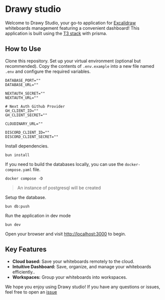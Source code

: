 # Drawy studio

Welcome to Drawy Studio, your go-to application for [Excalidraw](https://excalidraw.com/) whiteboards management featuring a convenient dashboard! This application is built using the [T3 stack](https://create.t3.gg/) with prisma.

## How to Use

Clone this repository.
Set up your virtual environment (optional but recommended).
Copy the contents of `.env.example` into a new file named `.env` and configure the required variables.
```text
DATABASE_PORT=""
DATABASE_URL=""

NEXTAUTH_SECRET=""
NEXTAUTH_URL=""

# Next Auth Github Provider
GH_CLIENT_ID=""
GH_CLIENT_SECRET=""

CLOUDINARY_URL=""

DISCORD_CLIENT_ID=""
DISCORD_CLIENT_SECRET=""
```

Install dependencies.
```shell_script
bun install
```

If you need to build the databases locally, you can use the `docker-compose.yaml` file.
```shell_script
docker compose -D
```
> An instance of postgresql will be created

Setup the database.
```shell_script
bun db:push
```

Run the application in dev mode
```shell_script
bun dev
```
Open your browser and visit [http://localhost:3000](http://localhost:3000) to begin.

## Key Features
- **Cloud based:** Save your whiteboards remotely to the cloud.
- **Intuitive Dashboard:** Save, organize, and manage your whiteboards efficiently..
- **Workspaces:** Group your whiteboards into workspaces.


We hope you enjoy using Drawy studio! If you have any questions or issues, feel free to open an [issue](https://github.com/velascoandres/drawy-studio/issues)